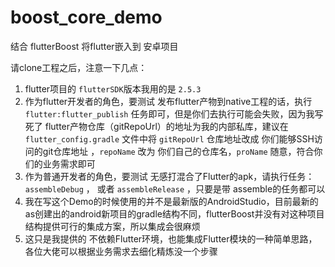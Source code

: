 # boost_core_demo
结合 flutterBoost 将flutter嵌入到 安卓项目 

请clone工程之后，注意一下几点：
1. flutter项目的 `flutterSDK`版本我用的是 `2.5.3`
2. 作为flutter开发者的角色，要测试 发布flutter产物到native工程的话，执行 `flutter:flutter_publish` 任务即可，但是你们去执行可能会失败，因为我写死了 flutter产物仓库（gitRepoUrl）的地址为我的内部私库，建议在 `flutter_config.gradle` 文件中将 `gitRepoUrl` 仓库地址改成 你们能够SSH访问的git仓库地址 ，`repoName` 改为 你们自己的仓库名，`proName` 随意，符合你们的业务需求即可
3. 作为普通开发者的角色，要测试 无感打混合了Flutter的apk，请执行任务：`assembleDebug` ， 或者 `assembleRelease` ，只要是带 assemble的任务都可以
4. 我在写这个Demo的时候使用的并不是最新版的AndroidStudio，目前最新的as创建出的android新项目的gradle结构不同，flutterBoost并没有对这种项目结构提供可行的集成方案，所以集成会很麻烦
5. 这只是我提供的 不依赖Flutter环境，也能集成Flutter模块的一种简单思路，各位大佬可以根据业务需求去细化精炼没一个步骤
